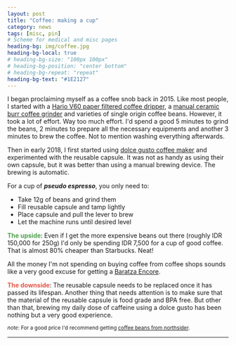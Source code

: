 ```yaml
---
layout: post
title: "Coffee: making a cup"
category: news
tags: [misc, pin]
# Scheme for medical and misc pages
heading-bg: img/coffee.jpg
heading-bg-local: true
# heading-bg-size: "100px 100px"
# heading-bg-position: "center bottom"
# heading-bg-repeat: "repeat"
heading-bg-text: "#1E2127"
---
```


I began proclaiming myself as a coffee snob back in 2015. Like most people, I started with a [Hario V60 paper filtered coffee dripper](https://ottencoffee.co.id/pour-over/hario-dripper-v60-red-vd-01r), a [manual ceramic burr coffee grinder](https://www.tokopedia.com/mokhabika/maximo-ceramic-burr-coffee-grinder) and varieties of  single origin coffee beans. However, it took a lot of effort. Way too much effort. I'd spend a good 5 minutes to grind the beans, 2 minutes to prepare all the necessary equipments and another 3 minutes to brew the coffee. Not to mention washing everything afterwards.

Then in early 2018, I first started using [dolce gusto coffee maker](https://www.tokopedia.com/dolcegustoid/mesin-kopi-piccolo-anthracite-manual) and experimented with the reusable capsule. It was not as handy as using their own capsule, but it was better than using a manual brewing device. The brewing is automatic.

For a cup of __*pseudo espresso*__, you only need to:
- Take 12g of beans and grind them
- Fill reusable capsule and tamp lightly
- Place capsule and pull the lever to brew
- Let the machine runs until desired level

<b style="color:#50A14F">The upside</b>: Even if I get the more expensive beans out there (roughly IDR 150,000 for 250g) I'd only be spending IDR 7,500 for a cup of good coffee. That is almost 80% cheaper than Starbucks. Neat!

All the money I'm not spending on buying coffee from coffee shops sounds like a very good excuse for getting a [Baratza Encore](https://www.tokopedia.com/philocoffee/baratza-encore-coffee-grinder). 

<b style="color:#E45649">The downside</b>: The reusable capsule needs to be replaced once it has passed its lifespan. Another thing that needs attention is to make sure that the material of the reusable capsule is food grade and BPA free. But other than that, brewing my daily dose of caffeine using a dolce gusto has been nothing but a very good experience.

<sub>_note_: For a good price I'd recommend getting [coffee beans from northsider](https://www.tokopedia.com/northsider).</sub>

---
